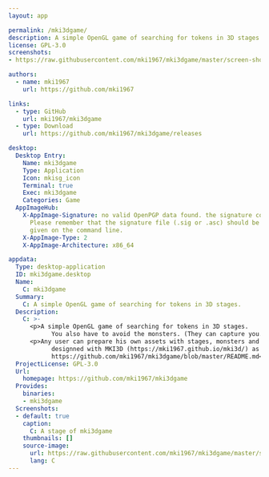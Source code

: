 ```yaml
---
layout: app

permalink: /mki3dgame/
description: A simple OpenGL game of searching for tokens in 3D stages. 
license: GPL-3.0
screenshots:
- https://raw.githubusercontent.com/mki1967/mki3dgame/master/screen-shot.png

authors:
  - name: mki1967
    url: https://github.com/mki1967

links:
  - type: GitHub
    url: mki1967/mki3dgame
  - type: Download
    url: https://github.com/mki1967/mki3dgame/releases

desktop:
  Desktop Entry:
    Name: mki3dgame
    Type: Application
    Icon: mkisg_icon
    Terminal: true
    Exec: mki3dgame
    Categories: Game
  AppImageHub:
    X-AppImage-Signature: no valid OpenPGP data found. the signature could not be verified.
      Please remember that the signature file (.sig or .asc) should be the first file
      given on the command line.
    X-AppImage-Type: 2
    X-AppImage-Architecture: x86_64

appdata:
  Type: desktop-application
  ID: mki3dgame.desktop
  Name:
    C: mki3dgame
  Summary:
    C: A simple OpenGL game of searching for tokens in 3D stages.
  Description:
    C: >-
      <p>A simple OpenGL game of searching for tokens in 3D stages.
            You also have to avoid the monsters. (They can capture you.)</p>
      <p>Any user can prepare his own assets with stages, monsters and tokens
            designned with MKI3D (https://mki1967.github.io/mki3d/) as explained in
            https://github.com/mki1967/mki3dgame/blob/master/README.md</p>
  ProjectLicense: GPL-3.0
  Url:
    homepage: https://github.com/mki1967/mki3dgame
  Provides:
    binaries:
    - mki3dgame
  Screenshots:
  - default: true
    caption:
      C: A stage of mki3dgame
    thumbnails: []
    source-image:
      url: https://raw.githubusercontent.com/mki1967/mki3dgame/master/screen-shot.png
      lang: C
---
```

